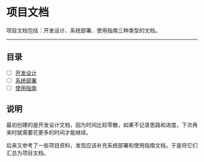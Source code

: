 项目文档
======

项目文档包括：开发设计、系统部署、使用指南三种类型的文档。

---

## 目录

- [ ] [开发设计](1.develop/README.md)
- [ ] [系统部署](2.deployment/README.md)
- [ ] [使用指南](3.guide/README.md)

## 说明

最初创建的是开发设计文档，因为时间比较零散，如果不记录思路和进度，下次再来时就需要花更多的时间才能继续。

后来又参考了一些项目资料，发现应该补充系统部署和使用指南文档，于是将它们汇总为项目文档。
